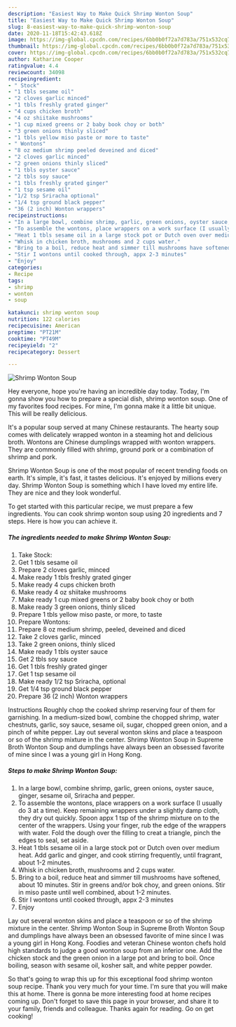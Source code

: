 ```yaml
---
description: "Easiest Way to Make Quick Shrimp Wonton Soup"
title: "Easiest Way to Make Quick Shrimp Wonton Soup"
slug: 8-easiest-way-to-make-quick-shrimp-wonton-soup
date: 2020-11-18T15:42:43.618Z
image: https://img-global.cpcdn.com/recipes/6bb0b0f72a7d783a/751x532cq70/shrimp-wonton-soup-recipe-main-photo.jpg
thumbnail: https://img-global.cpcdn.com/recipes/6bb0b0f72a7d783a/751x532cq70/shrimp-wonton-soup-recipe-main-photo.jpg
cover: https://img-global.cpcdn.com/recipes/6bb0b0f72a7d783a/751x532cq70/shrimp-wonton-soup-recipe-main-photo.jpg
author: Katharine Cooper
ratingvalue: 4.4
reviewcount: 34098
recipeingredient:
- " Stock"
- "1 tbls sesame oil"
- "2 cloves garlic minced"
- "1 tbls freshly grated ginger"
- "4 cups chicken broth"
- "4 oz shiitake mushrooms"
- "1 cup mixed greens or 2 baby book choy or both"
- "3 green onions thinly sliced"
- "1 tbls yellow miso paste or more to taste"
- " Wontons"
- "8 oz medium shrimp peeled deveined and diced"
- "2 cloves garlic minced"
- "2 green onions thinly sliced"
- "1 tbls oyster sauce"
- "2 tbls soy sauce"
- "1 tbls freshly grated ginger"
- "1 tsp sesame oil"
- "1/2 tsp Sriracha optional"
- "1/4 tsp ground black pepper"
- "36 (2 inch) Wonton wrappers"
recipeinstructions:
- "In a large bowl, combine shrimp, garlic, green onions, oyster sauce, ginger, sesame oil, Sriracha and pepper."
- "To assemble the wontons, place wrappers on a work surface (I usually do 3 at a time). Keep remaining wrappers under a slightly damp cloth, they dry out quickly. Spoon appx 1 tsp of the shrimp mixture on to the center of the wrappers. Using your finger, rub the edge of the wrappers with water. Fold the dough over the filling to creat a triangle, pinch the edges to seal, set aside."
- "Heat 1 tbls sesame oil in a large stock pot or Dutch oven over medium heat. Add garlic and ginger, and cook stirring frequently, until fragrant, about 1-2 minutes."
- "Whisk in chicken broth, mushrooms and 2 cups water."
- "Bring to a boil, reduce heat and simmer till mushrooms have softened, about 10 minutes. Stir in greens and/or bok choy, and green onions. Stir in miso paste until well combined, about 1-2 minutes."
- "Stir I wontons until cooked through, appx 2-3 minutes"
- "Enjoy"
categories:
- Recipe
tags:
- shrimp
- wonton
- soup

katakunci: shrimp wonton soup 
nutrition: 122 calories
recipecuisine: American
preptime: "PT21M"
cooktime: "PT49M"
recipeyield: "2"
recipecategory: Dessert

---
```



![Shrimp Wonton Soup](https://img-global.cpcdn.com/recipes/6bb0b0f72a7d783a/751x532cq70/shrimp-wonton-soup-recipe-main-photo.jpg)

Hey everyone, hope you're having an incredible day today. Today, I'm gonna show you how to prepare a special dish, shrimp wonton soup. One of my favorites food recipes. For mine, I'm gonna make it a little bit unique. This will be really delicious.

It&#39;s a popular soup served at many Chinese restaurants. The hearty soup comes with delicately wrapped wonton in a steaming hot and delicious broth. Wontons are Chinese dumplings wrapped with wonton wrappers. They are commonly filled with shrimp, ground pork or a combination of shrimp and pork.

Shrimp Wonton Soup is one of the most popular of recent trending foods on earth. It's simple, it's fast, it tastes delicious. It's enjoyed by millions every day. Shrimp Wonton Soup is something which I have loved my entire life. They are nice and they look wonderful.


To get started with this particular recipe, we must prepare a few ingredients. You can cook shrimp wonton soup using 20 ingredients and 7 steps. Here is how you can achieve it.

<!--inarticleads1-->

##### The ingredients needed to make Shrimp Wonton Soup:

1. Take  Stock:
1. Get 1 tbls sesame oil
1. Prepare 2 cloves garlic, minced
1. Make ready 1 tbls freshly grated ginger
1. Make ready 4 cups chicken broth
1. Make ready 4 oz shiitake mushrooms
1. Make ready 1 cup mixed greens or 2 baby book choy or both
1. Make ready 3 green onions, thinly sliced
1. Prepare 1 tbls yellow miso paste, or more, to taste
1. Prepare  Wontons:
1. Prepare 8 oz medium shrimp, peeled, deveined and diced
1. Take 2 cloves garlic, minced
1. Take 2 green onions, thinly sliced
1. Make ready 1 tbls oyster sauce
1. Get 2 tbls soy sauce
1. Get 1 tbls freshly grated ginger
1. Get 1 tsp sesame oil
1. Make ready 1/2 tsp Sriracha, optional
1. Get 1/4 tsp ground black pepper
1. Prepare 36 (2 inch) Wonton wrappers


Instructions Roughly chop the cooked shrimp reserving four of them for garnishing. In a medium-sized bowl, combine the chopped shrimp, water chestnuts, garlic, soy sauce, sesame oil, sugar, chopped green onion, and a pinch of white pepper. Lay out several wonton skins and place a teaspoon or so of the shrimp mixture in the center. Shrimp Wonton Soup in Supreme Broth Wonton Soup and dumplings have always been an obsessed favorite of mine since I was a young girl in Hong Kong. 

<!--inarticleads2-->

##### Steps to make Shrimp Wonton Soup:

1. In a large bowl, combine shrimp, garlic, green onions, oyster sauce, ginger, sesame oil, Sriracha and pepper.
1. To assemble the wontons, place wrappers on a work surface (I usually do 3 at a time). Keep remaining wrappers under a slightly damp cloth, they dry out quickly. Spoon appx 1 tsp of the shrimp mixture on to the center of the wrappers. Using your finger, rub the edge of the wrappers with water. Fold the dough over the filling to creat a triangle, pinch the edges to seal, set aside.
1. Heat 1 tbls sesame oil in a large stock pot or Dutch oven over medium heat. Add garlic and ginger, and cook stirring frequently, until fragrant, about 1-2 minutes.
1. Whisk in chicken broth, mushrooms and 2 cups water.
1. Bring to a boil, reduce heat and simmer till mushrooms have softened, about 10 minutes. Stir in greens and/or bok choy, and green onions. Stir in miso paste until well combined, about 1-2 minutes.
1. Stir I wontons until cooked through, appx 2-3 minutes
1. Enjoy


Lay out several wonton skins and place a teaspoon or so of the shrimp mixture in the center. Shrimp Wonton Soup in Supreme Broth Wonton Soup and dumplings have always been an obsessed favorite of mine since I was a young girl in Hong Kong. Foodies and veteran Chinese wonton chefs hold high standards to judge a good wonton soup from an inferior one. Add the chicken stock and the green onion in a large pot and bring to boil. Once boiling, season with sesame oil, kosher salt, and white pepper powder. 

So that's going to wrap this up for this exceptional food shrimp wonton soup recipe. Thank you very much for your time. I'm sure that you will make this at home. There is gonna be more interesting food at home recipes coming up. Don't forget to save this page in your browser, and share it to your family, friends and colleague. Thanks again for reading. Go on get cooking!
